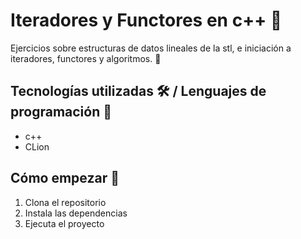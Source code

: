 # Iteradores y Functores en c++ 📓

Ejercicios sobre estructuras de datos lineales de la stl, e iniciación a iteradores, functores y algoritmos. 🤔

## Tecnologías utilizadas 🛠️ / Lenguajes de programación 👀

* c++
* CLion

## Cómo empezar 🫡

1. Clona el repositorio
2. Instala las dependencias
3. Ejecuta el proyecto



